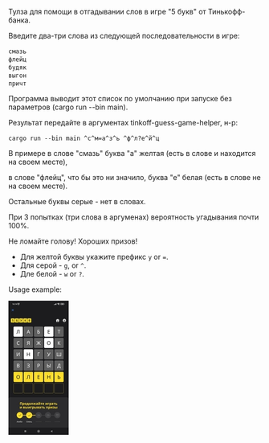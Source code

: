 Тулза для помощи в отгадывании слов в игре "5 букв" от Тинькофф-банка.


Введите два-три слова из следующей последовательности в игре:

```text
смазь
флейц
будяк
выгон
причт
```

Программа выводит этот список по умолчанию при запуске без параметров (cargo run --bin main).

Результат передайте в аргументах tinkoff-guess-game-helper, н-р:

```shell
cargo run --bin main ^с^м=а^з^ь ^ф^л?е^й^ц
```

В примере в слове "смазь" буква "а" желтая (есть в слове и находится на своем месте),

в слове "флейц", что бы это ни значило, буква "е" белая (есть в слове не на своем месте).

Остальные буквы серые - нет в словах.

При 3 попытках (три слова в аргуменах) вероятность угадывания почти 100%.

Не ломайте голову! Хороших призов!

* Для желтой буквы укажите префикс `y` or `=`.
* Для серой - `g`, or `^`.
* Дле белой - `w` or `?`.

Usage example:

![Screenshot](screenshot.jpg)
